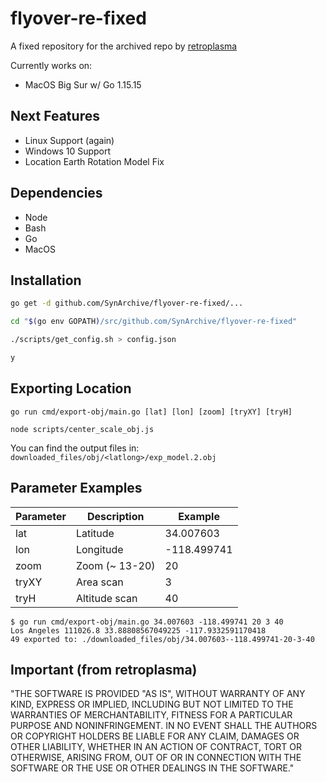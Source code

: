 # flyover-re-fixed

A fixed repository for the archived repo by [retroplasma](https://github.com/SynArchive/flyover-re-fixed)

Currently works on:

* MacOS Big Sur w/ Go 1.15.15

## Next Features

* Linux Support (again)
* Windows 10 Support
* Location Earth Rotation Model Fix

## Dependencies

* Node
* Bash
* Go
* MacOS

## Installation

```bash
go get -d github.com/SynArchive/flyover-re-fixed/...

cd "$(go env GOPATH)/src/github.com/SynArchive/flyover-re-fixed"

./scripts/get_config.sh > config.json

y
```

## Exporting Location

```
go run cmd/export-obj/main.go [lat] [lon] [zoom] [tryXY] [tryH]

node scripts/center_scale_obj.js
```

You can find the output files in: `downloaded_files/obj/<latlong>/exp_model.2.obj`

## Parameter Examples

Parameter |  Description     |  Example
----------|------------------|----------
lat       |  Latitude        |  34.007603
lon       |  Longitude       |  -118.499741
zoom      |  Zoom (~ 13-20)  |  20
tryXY     |  Area scan       |  3
tryH      |  Altitude scan   |  40

```
$ go run cmd/export-obj/main.go 34.007603 -118.499741 20 3 40
Los Angeles 111026.8 33.88808567049225 -117.9332591170418
49 exported to: ./downloaded_files/obj/34.007603--118.499741-20-3-40
```

## Important (from retroplasma)

"THE SOFTWARE IS PROVIDED "AS IS", WITHOUT WARRANTY OF ANY KIND, EXPRESS OR IMPLIED, INCLUDING BUT NOT LIMITED TO THE WARRANTIES OF MERCHANTABILITY, FITNESS FOR A PARTICULAR PURPOSE AND NONINFRINGEMENT. IN NO EVENT SHALL THE AUTHORS OR COPYRIGHT HOLDERS BE LIABLE FOR ANY CLAIM, DAMAGES OR OTHER LIABILITY, WHETHER IN AN ACTION OF CONTRACT, TORT OR OTHERWISE, ARISING FROM, OUT OF OR IN CONNECTION WITH THE SOFTWARE OR THE USE OR OTHER DEALINGS IN THE SOFTWARE."
